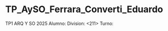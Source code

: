 # TP_AySO_Ferrara_Converti_Eduardo
TP1 ARQ Y SO 2025
Alumno: <Eduardo Ferrara>
Division: <211>
Turno: <Noche>
